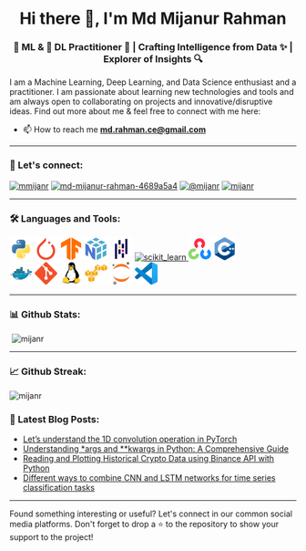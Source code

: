 <h1 align="center">Hi there 👋, I'm Md Mijanur Rahman</h1>
<h3 align="center">🤖 ML & 🧠 DL Practitioner 🚀 | Crafting Intelligence from Data ✨ | Explorer of Insights 🔍</h3>
I am a Machine Learning, Deep Learning, and Data Science enthusiast and a practitioner. I am passionate about learning new technologies and tools and am always open to collaborating on projects and innovative/disruptive ideas. Find out more about me & feel free to connect with me here:

- 📫 How to reach me **md.rahman.ce@gmail.com**

---------------------------------------------------------------------------------------------------------------------------------------------------------------------------------
<h3 align="left">🔗 Let's connect:</h3>
<p align="left">
<a href="https://twitter.com/mmijanr" target="blank"><img align="center" src="https://raw.githubusercontent.com/rahuldkjain/github-profile-readme-generator/master/src/images/icons/Social/twitter.svg" alt="mmijanr" height="30" width="40" /></a>
<a href="https://linkedin.com/in/md-mijanur-rahman-4689a5a4" target="blank"><img align="center" src="https://raw.githubusercontent.com/rahuldkjain/github-profile-readme-generator/master/src/images/icons/Social/linked-in-alt.svg" alt="md-mijanur-rahman-4689a5a4" height="30" width="40" /></a>
<a href="https://medium.com/@mijanr" target="blank"><img align="center" src="https://raw.githubusercontent.com/rahuldkjain/github-profile-readme-generator/master/src/images/icons/Social/medium.svg" alt="@mijanr" height="30" width="40" /></a>
<a href="https://www.leetcode.com/mijanr" target="blank"><img align="center" src="https://raw.githubusercontent.com/rahuldkjain/github-profile-readme-generator/master/src/images/icons/Social/leet-code.svg" alt="mijanr" height="30" width="40" /></a>
</p>

---------------------------------------------------------------------------------------------------------------------------------------------------------------------------------

<h3 align="left"> 🛠️ Languages and Tools:</h3>
<p align="left">
<!-- Python -->
<a href="https://www.python.org" target="_blank"> <img src="https://raw.githubusercontent.com/devicons/devicon/master/icons/python/python-original.svg" alt="python" width="40" height="40"/></a>
<!-- PyTorch -->
<a href="https://pytorch.org/" target="_blank"> <img src="https://raw.githubusercontent.com/devicons/devicon/master/icons/pytorch/pytorch-original.svg" alt="pytorch" width="40" height="40"/></a>
<!-- Tensorflow -->
<a href="https://www.tensorflow.org/" target="_blank"> <img src="https://raw.githubusercontent.com/devicons/devicon/master/icons/tensorflow/tensorflow-original.svg" alt="tensorflow" width="40" height="40"/></a>
<!-- NumPy -->
<a href="https://numpy.org/" target="_blank"> <img src="https://raw.githubusercontent.com/devicons/devicon/master/icons/numpy/numpy-original.svg" alt="numpy" width="40" height="40"/></a>
<!-- Pandas -->
<a href="https://pandas.pydata.org/" target="_blank"> <img src="https://raw.githubusercontent.com/devicons/devicon/master/icons/pandas/pandas-original.svg" alt="pandas" width="40" height="40"/></a>
<!-- Scikit-Learn -->
<a href="https://scikit-learn.org/" target="_blank" rel="noreferrer"> <img src="https://upload.wikimedia.org/wikipedia/commons/0/05/Scikit_learn_logo_small.svg" alt="scikit_learn" width="40" height="40"/> </a>
<!-- OpenCV -->
<a href="https://opencv.org/" target="_blank"> <img src="https://raw.githubusercontent.com/devicons/devicon/master/icons/opencv/opencv-original.svg" alt="opencv" width="40" height="40"/></a>
<!-- C++ -->
<a href="https://www.cplusplus.com/" target="_blank"> <img src="https://raw.githubusercontent.com/devicons/devicon/master/icons/cplusplus/cplusplus-original.svg" alt="cplusplus" width="40" height="40"/></a>
<br>
<!-- Docker -->
<a href="https://www.docker.com/" target="_blank"> <img src="https://raw.githubusercontent.com/devicons/devicon/master/icons/docker/docker-original.svg" alt="docker" width="40" height="40"/></a>
<!-- Git -->
<a href="https://git-scm.com/" target="_blank"> <img src="https://raw.githubusercontent.com/devicons/devicon/master/icons/git/git-original.svg" alt="git" width="40" height="40"/></a>
<!-- Linux -->
<a href="https://www.linux.org/" target="_blank"> <img src="https://raw.githubusercontent.com/devicons/devicon/master/icons/linux/linux-original.svg" alt="linux" width="40" height="40"/></a>
<!-- AWS -->
<a href="https://aws.amazon.com/" target="_blank"> <img src="https://raw.githubusercontent.com/devicons/devicon/master/icons/amazonwebservices/amazonwebservices-original.svg" alt="aws" width="40" height="40"/></a>
<!-- Jupyter -->
<a href="https://jupyter.org/" target="_blank"> <img src="https://raw.githubusercontent.com/devicons/devicon/master/icons/jupyter/jupyter-original.svg" alt="jupyter" width="40" height="40"/></a>
<!-- VS Code -->
<a href="https://code.visualstudio.com/" target="_blank"> <img src="https://raw.githubusercontent.com/devicons/devicon/master/icons/vscode/vscode-original.svg" alt="vscode" width="40" height="40"/></a>

---------------------------------------------------------------------------------------------------------------------------------------------------------------------------------
<h3 align="left">📊 Github Stats:</h3
<p>&nbsp;<img align="center" src="https://github-readme-stats-sigma-five.vercel.app/api?username=mijanr&show_icons=true&locale=en" alt="mijanr" /></p>

---------------------------------------------------------------------------------------------------------------------------------------------------------------------------------
<h3 align="left">  📈 Github Streak:</h3>
<p><img align="center" src="https://github-readme-streak-stats.herokuapp.com/?user=mijanr&" alt="mijanr" /></p>

### 📕 Latest Blog Posts:
<!-- BLOG-POST-LIST:START -->
- [Let’s understand the 1D convolution operation in PyTorch](https://medium.com/@mijanr/lets-understand-the-1d-convolution-operation-in-pytorch-541426f01448?source=rss-56cd4bcde552------2)
- [Understanding *args and **kwargs in Python: A Comprehensive Guide](https://medium.com/@mijanr/understanding-args-and-kwargs-in-python-a-comprehensive-guide-be9ebf4dd861?source=rss-56cd4bcde552------2)
- [Reading and Plotting Historical Crypto Data using Binance API with Python](https://medium.com/@mijanr/reading-and-plotting-historical-crypto-data-using-binance-api-with-python-c02a436c0307?source=rss-56cd4bcde552------2)
- [Different ways to combine CNN and LSTM networks for time series classification tasks](https://medium.com/@mijanr/different-ways-to-combine-cnn-and-lstm-networks-for-time-series-classification-tasks-b03fc37e91b6?source=rss-56cd4bcde552------2)
<!-- BLOG-POST-LIST:END -->

---------------------------------------------------------------------------------------------------------------------------------------------------------------------------------

Found something interesting or useful? Let's connect in our common social media platforms.
Don't forget to drop a ⭐ to the repository to show your support to the project!